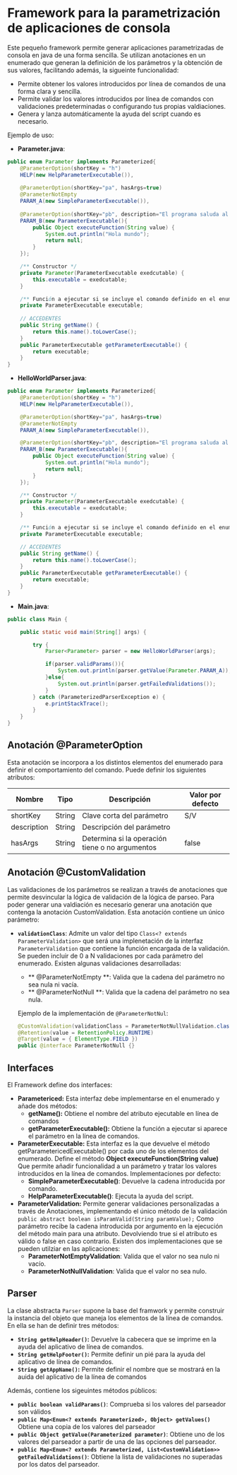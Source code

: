 # Framework para la parametrización de aplicaciones de consola

Este pequeño framework permite generar aplicaciones parametrizadas de consola en java de una forma sencilla. Se utilizan anotaciones en un enumerado que generan la definición de los parámetros y la obtención de sus valores, facilitando además, la sigueinte funcionalidad:
- Permite obtener los valores introducidos por línea de comandos de una forma clara y sencilla.
- Permite validar los valores introducidos por línea de comandos con validaciones predeterminadas o configurando tus propias valdiaciones.
- Genera y lanza automáticamente la ayuda del script cuando es necesario.

Ejemplo de uso:

- **Parameter.java**:
```java
public enum Parameter implements Parameterized{
	@ParameterOption(shortKey = "h")
	HELP(new HelpParameterExecutable()),
	
	@ParameterOption(shortKey="pa", hasArgs=true)
	@ParameterNotEmpty
	PARAM_A(new SimpleParameterExecutable()),
	
	@ParameterOption(shortKey="pb", description="El programa saluda al mundo")
	PARAM_B(new ParameterExecutable(){
		public Object executeFunction(String value) {
			System.out.println("Hola mundo");
			return null;
		}
	});

	/** Constructor */
	private Parameter(ParameterExecutable exedcutable) {
		this.executable = exedcutable;
	}

	/** Función a ejecutar si se incluye el comando definido en el enumerado*/
	private ParameterExecutable executable;
	
	// ACCEDENTES
	public String getName() {
		return this.name().toLowerCase();
	}
	public ParameterExecutable getParameterExecutable() {
		return executable;
	}
}
```

- **HelloWorldParser.java**:
```java
public enum Parameter implements Parameterized{
    @ParameterOption(shortKey = "h")
    HELP(new HelpParameterExecutable()),

    @ParameterOption(shortKey="pa", hasArgs=true)
    @ParameterNotEmpty
    PARAM_A(new SimpleParameterExecutable()),

    @ParameterOption(shortKey="pb", description="El programa saluda al mundo")
    PARAM_B(new ParameterExecutable(){
        public Object executeFunction(String value) {
            System.out.println("Hola mundo");
            return null;
        }
    });

    /** Constructor */
    private Parameter(ParameterExecutable exedcutable) {
        this.executable = exedcutable;
    }

    /** Función a ejecutar si se incluye el comando definido en el enumerado*/
    private ParameterExecutable executable;

    // ACCEDENTES
    public String getName() {
        return this.name().toLowerCase();
    }
    public ParameterExecutable getParameterExecutable() {
        return executable;
    }
}
```

- **Main.java**:
```java
public class Main {

    public static void main(String[] args) {

        try {
            Parser<Parameter> parser = new HelloWorldParser(args);

            if(parser.validParams()){
                System.out.println(parser.getValue(Parameter.PARAM_A));
            }else{
                System.out.println(parser.getFailedValidations());
            }
        } catch (ParameterizedParserException e) {
            e.printStackTrace();
        }
    }
}
```

## Anotación @ParameterOption
Esta anotación se incorpora a los distintos elementos del enumerado para definir el comportamiento del comando. Puede definir los siguientes atributos:

Nombre | Tipo | Descripción | Valor por defecto
------ | ---- | ----------- | -----------------
shortKey | String | Clave corta del parámetro | S/V
description | String | Descripción del parámetro | 
hasArgs | String | Determina si la operación tiene o no argumentos | false

## Anotación @CustomValidation
Las validaciones de los parámetros se realizan a través de anotaciones que permite desvincular la lógica de validación de la lógica de parseo. Para poder generar una valdiación es necesario generar una anotación que contenga la anotación CustomValidation. Esta anotación contiene un único parámetro: 

 - **`validationClass`**: Admite un valor del tipo `Class<? extends ParameterValidation>` que será una implenetación de la interfaz `ParameterValidation` que contiene la función encargada de la validación. Se pueden incluir de 0 a N validaciones por cada parámetro del enumerado. Existen algunas validaciones desarrolladas:
    - ** @ParameterNotEmpty **: Valida que la cadena del parámetro no sea nula ni vacía.
    - ** @ParameterNotNull **: Valida que la cadena del parámetro no sea nula.
    
    Ejemplo de la implementación de `@ParameterNotNul`:
    
    ``` java
    @CustomValidation(validationClass = ParameterNotNullValidation.class)
    @Retention(value = RetentionPolicy.RUNTIME)
    @Target(value = { ElementType.FIELD })
    public @interface ParameterNotNull {}
    ```
    
        

## Interfaces
El Framework define dos interfaces:
 - **Parametericed:** Esta interfaz debe implementarse en el enumerado y añade dos métodos:
    - **getName():** Obtiene el nombre del atributo ejecutable en línea de comandos
    - **getParameterExecutable():** Obtiene la función a ejecutar si aparece el parámetro en la línea de comandos.
 - **ParameterExecutable:** Esta interfaz es la que devuelve el método getParametericedExecutable() por cada uno de los elementos del enumerado. Define el método **Object executeFunction(String value)** Que permite añadir funcionalidad a un parámetro y tratar los valores introducidos en la línea de comandos. 
 Implementaciones por defecto:
    - **SimpleParameterExecutable()**: Devuelve la cadena introducida por comando.
    - **HelpParameterExecutable()**: Ejecuta la ayuda del script.
 - **ParameterValidation:** Permite generar validaciones personalizadas a través de Anotaciones, implementando el único método de la validación `public abstract boolean isParamValid(String paramValue);` Como parámetro recibe la cadena introducida por argumento en la ejecución del método main para una atributo. Devolviendo true si el atributo es válido o false en caso contrario. Existen dos implementaciones que se pueden utilziar en las aplicaciones:
    - **ParameterNotEmptyValidation**: Valida que el valor no sea nulo ni vacío.
    - **ParameterNotNullValidation**: Valida que el valor no sea nulo.

##  Parser
La clase abstracta `Parser` supone la base del framwork y permite construir la instancia del objeto que maneja los elementos de la línea de comandos. En ella se han de definir tres métodos:
- **`String getHelpHeader()`:** Devuelve la cabecera que se imprime en la ayuda del aplicativo de línea de comandos.
- **`String getHelpFooter()`:** Permite definir un pié para la ayuda del aplicativo de línea de comandos.
- **`String getAppName()`:** Permite definir el nombre que se mostrará en la auida del aplicativo de la línea de comandos

Además, contiene los sigeuintes métodos públicos:
- **`public boolean validParams()`**: Comprueba si los valores del parseador son válidos
- **`public Map<Enum<? extends Parameterized>, Object> getValues()`** Obtiene una copia de los valores del parseador
- **`public Object getValue(Parameterized parameter)`**: Obtiene uno de los valores del parseador a partir de una de las opciones del parseador.
- **`public Map<Enum<? extends Parameterized, List<CustomValidation>> getFailedValidations()`**: Obtiene la lista de validaciones no superadas por los datos del parseador.


